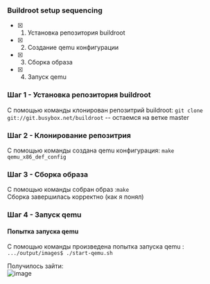 ### Buildroot setup sequencing

- [x] 1) Установка репозитория buildroot
- [x] 2) Создание qemu конфигурации
- [X] 3) Сборка образа
- [X] 4) Запуск qemu
### Шаг 1 - Установка репозитория buildroot
С помощью команды клонирован репозитрий buildroot: `git clone git://git.busybox.net/buildroot` -- остаемся на ветке master

### Шаг 2 - Клонирование репозитрия 
С помощью команды создана qemu конфигурация: `make qemu_x86_def_config` 


### Шаг 3 - Сборка образа
С помощью команды собран образ :`make`  
Сборка завершилась корректно (как я понял)

### Шаг 4 - Запуск qemu
#### Попытка запуска qemu
С помощью команды произведена попытка запуска qemu : `.../output/images$ ./start-qemu.sh`

Получилось зайти:  
![image](https://github.com/moevm/os_profiling/assets/90711883/8a0abd07-f125-441e-805d-a2b0dd299c67)

